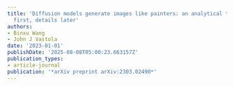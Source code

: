 ```yaml
---
title: 'Diffusion models generate images like painters: an analytical theory of outline
  first, details later'
authors:
- Binxu Wang
- John J Vastola
date: '2023-01-01'
publishDate: '2025-08-08T05:00:23.663157Z'
publication_types:
- article-journal
publication: '*arXiv preprint arXiv:2303.02490*'
---
```

